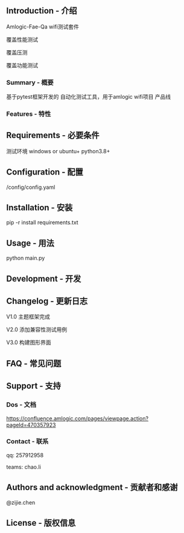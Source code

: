 ## Introduction - 介绍Amlogic-Fae-Qa wifi测试套件覆盖性能测试覆盖压测覆盖功能测试### Summary - 概要基于pytest框架开发的 自动化测试工具，用于amlogic wifi项目 产品线### Features - 特性## Requirements - 必要条件测试环境 windows or ubuntu+ python3.8+ ## Configuration - 配置/config/config.yaml## Installation - 安装pip -r install requirements.txt## Usage - 用法python main.py## Development - 开发## Changelog - 更新日志V1.0  主题框架完成V2.0  添加兼容性测试用例V3.0  构建图形界面## FAQ - 常见问题## Support - 支持### Dos - 文档https://confluence.amlogic.com/pages/viewpage.action?pageId=470357923### Contact - 联系qq: 257912958teams: chao.li## Authors and acknowledgment - 贡献者和感谢@zijie.chen## License - 版权信息